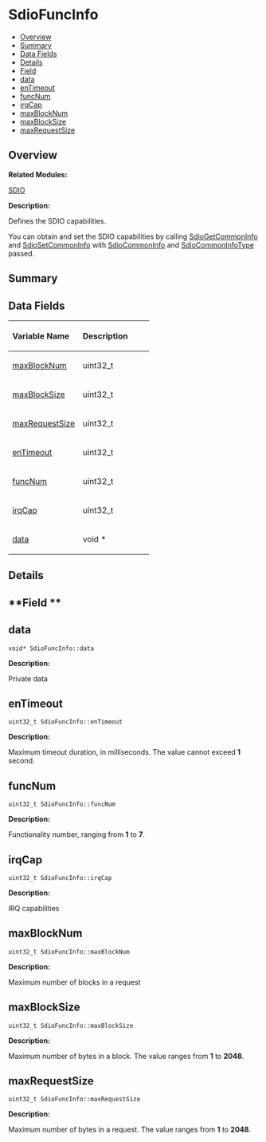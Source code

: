 # SdioFuncInfo<a name="EN-US_TOPIC_0000001055518126"></a>

-   [Overview](#section2002007150165636)
-   [Summary](#section1215254666165636)
-   [Data Fields](#pub-attribs)
-   [Details](#section2041610636165636)
-   [Field](#section1415428545165636)
-   [data](#a3867493e7beca9cafb6833523f29ccda)
-   [enTimeout](#a85c9b17ab885cb72eab7ded6e49d8476)
-   [funcNum](#a7d99a390cc82cdccda84122580f20e2b)
-   [irqCap](#aff0bdebbfd7969076ab2f9ccd2b1867c)
-   [maxBlockNum](#a04d38dfd2a8d39a35eafcfc29b673e26)
-   [maxBlockSize](#af5f3459fa5c7b774f59b0dcd70b9a0b6)
-   [maxRequestSize](#a2b5bfbd05ef54dc65027068de0175d9e)

## **Overview**<a name="section2002007150165636"></a>

**Related Modules:**

[SDIO](sdio.md)

**Description:**

Defines the SDIO capabilities. 

You can obtain and set the SDIO capabilities by calling  [SdioGetCommonInfo](sdio.md#ga1289cc512ba56e3e904204c15d8ae23d)  and  [SdioSetCommonInfo](sdio.md#ga6a8eb2f6413c4685f92236dd1c8083dc)  with  [SdioCommonInfo](sdiocommoninfo.md)  and  [SdioCommonInfoType](sdio.md#ga4037437ac001a9848dd242e8aa632678)  passed. 

## **Summary**<a name="section1215254666165636"></a>

## Data Fields<a name="pub-attribs"></a>

<a name="table513915153165636"></a>
<table><thead align="left"><tr id="row2060671924165636"><th class="cellrowborder" valign="top" width="50%" id="mcps1.1.3.1.1"><p id="p1889148822165636"><a name="p1889148822165636"></a><a name="p1889148822165636"></a>Variable Name</p>
</th>
<th class="cellrowborder" valign="top" width="50%" id="mcps1.1.3.1.2"><p id="p738555051165636"><a name="p738555051165636"></a><a name="p738555051165636"></a>Description</p>
</th>
</tr>
</thead>
<tbody><tr id="row459396493165636"><td class="cellrowborder" valign="top" width="50%" headers="mcps1.1.3.1.1 "><p id="p232059588165636"><a name="p232059588165636"></a><a name="p232059588165636"></a><a href="sdiofuncinfo.md#a04d38dfd2a8d39a35eafcfc29b673e26">maxBlockNum</a></p>
</td>
<td class="cellrowborder" valign="top" width="50%" headers="mcps1.1.3.1.2 "><p id="p1044176101165636"><a name="p1044176101165636"></a><a name="p1044176101165636"></a>uint32_t </p>
</td>
</tr>
<tr id="row1746730433165636"><td class="cellrowborder" valign="top" width="50%" headers="mcps1.1.3.1.1 "><p id="p109995389165636"><a name="p109995389165636"></a><a name="p109995389165636"></a><a href="sdiofuncinfo.md#af5f3459fa5c7b774f59b0dcd70b9a0b6">maxBlockSize</a></p>
</td>
<td class="cellrowborder" valign="top" width="50%" headers="mcps1.1.3.1.2 "><p id="p1764810712165636"><a name="p1764810712165636"></a><a name="p1764810712165636"></a>uint32_t </p>
</td>
</tr>
<tr id="row246692513165636"><td class="cellrowborder" valign="top" width="50%" headers="mcps1.1.3.1.1 "><p id="p2051766781165636"><a name="p2051766781165636"></a><a name="p2051766781165636"></a><a href="sdiofuncinfo.md#a2b5bfbd05ef54dc65027068de0175d9e">maxRequestSize</a></p>
</td>
<td class="cellrowborder" valign="top" width="50%" headers="mcps1.1.3.1.2 "><p id="p1236538532165636"><a name="p1236538532165636"></a><a name="p1236538532165636"></a>uint32_t </p>
</td>
</tr>
<tr id="row347909051165636"><td class="cellrowborder" valign="top" width="50%" headers="mcps1.1.3.1.1 "><p id="p491993407165636"><a name="p491993407165636"></a><a name="p491993407165636"></a><a href="sdiofuncinfo.md#a85c9b17ab885cb72eab7ded6e49d8476">enTimeout</a></p>
</td>
<td class="cellrowborder" valign="top" width="50%" headers="mcps1.1.3.1.2 "><p id="p1138721127165636"><a name="p1138721127165636"></a><a name="p1138721127165636"></a>uint32_t </p>
</td>
</tr>
<tr id="row917932060165636"><td class="cellrowborder" valign="top" width="50%" headers="mcps1.1.3.1.1 "><p id="p1078355034165636"><a name="p1078355034165636"></a><a name="p1078355034165636"></a><a href="sdiofuncinfo.md#a7d99a390cc82cdccda84122580f20e2b">funcNum</a></p>
</td>
<td class="cellrowborder" valign="top" width="50%" headers="mcps1.1.3.1.2 "><p id="p68710802165636"><a name="p68710802165636"></a><a name="p68710802165636"></a>uint32_t </p>
</td>
</tr>
<tr id="row584796187165636"><td class="cellrowborder" valign="top" width="50%" headers="mcps1.1.3.1.1 "><p id="p1869711597165636"><a name="p1869711597165636"></a><a name="p1869711597165636"></a><a href="sdiofuncinfo.md#aff0bdebbfd7969076ab2f9ccd2b1867c">irqCap</a></p>
</td>
<td class="cellrowborder" valign="top" width="50%" headers="mcps1.1.3.1.2 "><p id="p656699317165636"><a name="p656699317165636"></a><a name="p656699317165636"></a>uint32_t </p>
</td>
</tr>
<tr id="row1199063877165636"><td class="cellrowborder" valign="top" width="50%" headers="mcps1.1.3.1.1 "><p id="p177520054165636"><a name="p177520054165636"></a><a name="p177520054165636"></a><a href="sdiofuncinfo.md#a3867493e7beca9cafb6833523f29ccda">data</a></p>
</td>
<td class="cellrowborder" valign="top" width="50%" headers="mcps1.1.3.1.2 "><p id="p1141529175165636"><a name="p1141529175165636"></a><a name="p1141529175165636"></a>void * </p>
</td>
</tr>
</tbody>
</table>

## **Details**<a name="section2041610636165636"></a>

## **Field **<a name="section1415428545165636"></a>

## data<a name="a3867493e7beca9cafb6833523f29ccda"></a>

```
void* SdioFuncInfo::data
```

 **Description:**

Private data 

## enTimeout<a name="a85c9b17ab885cb72eab7ded6e49d8476"></a>

```
uint32_t SdioFuncInfo::enTimeout
```

 **Description:**

Maximum timeout duration, in milliseconds. The value cannot exceed  **1**  second. 

## funcNum<a name="a7d99a390cc82cdccda84122580f20e2b"></a>

```
uint32_t SdioFuncInfo::funcNum
```

 **Description:**

Functionality number, ranging from  **1**  to  **7**. 

## irqCap<a name="aff0bdebbfd7969076ab2f9ccd2b1867c"></a>

```
uint32_t SdioFuncInfo::irqCap
```

 **Description:**

IRQ capabilities 

## maxBlockNum<a name="a04d38dfd2a8d39a35eafcfc29b673e26"></a>

```
uint32_t SdioFuncInfo::maxBlockNum
```

 **Description:**

Maximum number of blocks in a request 

## maxBlockSize<a name="af5f3459fa5c7b774f59b0dcd70b9a0b6"></a>

```
uint32_t SdioFuncInfo::maxBlockSize
```

 **Description:**

Maximum number of bytes in a block. The value ranges from  **1**  to  **2048**. 

## maxRequestSize<a name="a2b5bfbd05ef54dc65027068de0175d9e"></a>

```
uint32_t SdioFuncInfo::maxRequestSize
```

 **Description:**

Maximum number of bytes in a request. The value ranges from  **1**  to  **2048**. 


